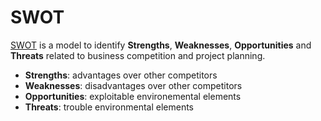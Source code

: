 # SWOT

[SWOT](https://wikipedia.org/wiki/swot_analysis) is a model to identify **Strengths**, **Weaknesses**, **Opportunities** and **Threats** related to business competition and project planning.

- **Strengths**: advantages over other competitors
- **Weaknesses**: disadvantages over other competitors
- **Opportunities**: exploitable environemental elements
- **Threats**: trouble environmental elements